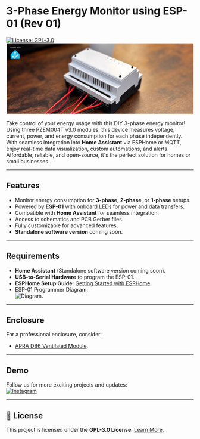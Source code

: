 # 3-Phase Energy Monitor using ESP-01 (Rev 01)  

[![License: GPL-3.0](https://img.shields.io/badge/License-GPL%20v3-blue.svg)](https://www.gnu.org/licenses/gpl-3.0)  
![App Screenshot](/assets/github_preview.jpg)  

Take control of your energy usage with this DIY 3-phase energy monitor! Using three PZEM004T v3.0 modules, this device measures voltage, current, power, and energy consumption for each phase independently. With seamless integration into **Home Assistant** via ESPHome or MQTT, enjoy real-time data visualization, custom automations, and alerts. Affordable, reliable, and open-source, it's the perfect solution for homes or small businesses.  

---

## Features  

- Monitor energy consumption for **3-phase**, **2-phase**, or **1-phase** setups.  
- Powered by **ESP-01** with onboard LEDs for power and data transfers.  
- Compatible with **Home Assistant** for seamless integration.  
- Access to schematics and PCB Gerber files.  
- Fully customizable for advanced features.  
- **Standalone software version** coming soon.  

---

## Requirements  

- **Home Assistant** (Standalone software version coming soon).  
- **USB-to-Serial Hardware** to program the ESP-01.  
- **ESPHome Setup Guide**: [Getting Started with ESPHome](https://esphome.io/guides/getting_started_hassio.html).  
- ESP-01 Programmer Diagram:  
  ![Diagram](https://community-assets.home-assistant.io/original/4X/c/b/1/cb1bb6b5b537060b4bb06bff090a3b9ce125b937.jpeg).  

---

## Enclosure  

For a professional enclosure, consider:  
- [APRA DB6 Ventilated Module](https://secure.reichelt.com/de/en/aprarail-db-6-modules-ventilated-closed-apra-db6-gbk-p209187.html?CCOUNTRY=445&LANGUAGE=en&?search=APRA+DB6+GBK&&r=1).  

---

## Demo  

Follow us for more exciting projects and updates:  
[![Instagram](https://img.shields.io/badge/Follow%20on-Instagram-E4405F?logo=instagram&logoColor=white)](https://www.instagram.com/opensourcethings_o/)  

---

## 🌟 License  

This project is licensed under the **GPL-3.0 License**. [Learn More](https://www.gnu.org/licenses/gpl-3.0).  
